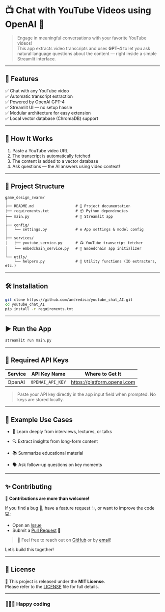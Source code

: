 # 📺 Chat with YouTube Videos using OpenAI 🤖

> Engage in meaningful conversations with your favorite YouTube videos!  
This app extracts video transcripts and uses **GPT-4** to let you ask natural language questions about the content — right inside a simple Streamlit interface.

---

## 🚀 Features

✅ Chat with any YouTube video  
✅ Automatic transcript extraction  
✅ Powered by OpenAI GPT-4  
✅ Streamlit UI — no setup hassle  
✅ Modular architecture for easy extension  
✅ Local vector database (ChromaDB) support  

---

## 🧠 How It Works

1. Paste a YouTube video URL
2. The transcript is automatically fetched
3. The content is added to a vector database
4. Ask questions — the AI answers using video context!

---

## 📂 Project Structure

```plaintext
game_design_swarm/
│
├── README.md                   # 📖 Project documentation
├── requirements.txt            # 📦 Python dependencies
├── main.py                     # 🔵 Streamlit app
│
├── config/
│   └── settings.py             # ⚙️ App settings & model config
│
├── services/
│   ├── youtube_service.py      # 📺 YouTube transcript fetcher
│   └── embedchain_service.py   # 🤖 Embedchain app initializer
│
└── utils/
    └── helpers.py              # 🔧 Utility functions (ID extractors, etc.)
```

---

## 🛠️ Installation

```bash
git clone https://github.com/andredisa/youtube_chat_AI.git
cd youtube_chat_AI
pip install -r requirements.txt
```

---

## ▶️ Run the App
```bash
streamlit run main.py
```

---

## 🔑 Required API Keys
| Service | API Key Name     | Where to Get It          |
|---------|------------------|--------------------------|
| OpenAI  | `OPENAI_API_KEY` | https://platform.openai.com |

>Paste your API key directly in the app input field when prompted.
No keys are stored locally.

---

## 💬 Example Use Cases
- 🧠 Learn deeply from interviews, lectures, or talks

- 🔍 Extract insights from long-form content

- 📚 Summarize educational material

- 🗣️ Ask follow-up questions on key moments

---

## ✨ Contributing

🎉 **Contributions are more than welcome!**

If you find a bug 🐞, have a feature request ✨, or want to improve the code 💻:

- Open an [Issue](https://github.com/andredisa/youtube_chat_AI/issues)  
- Submit a [Pull Request](https://github.com/andredisa/youtube_chat_AI/pulls) 🚀  

>💬 Feel free to reach out on [GitHub](https://github.com/andredisa) or by [email](mailto:andreadisanti22@gmail.com)!

Let’s build this together!

---

## 📜 License

📄 This project is released under the **MIT License**.  
Please refer to the [LICENSE](LICENSE) file for full details.

---

### 🧑‍💻✨ Happy coding
